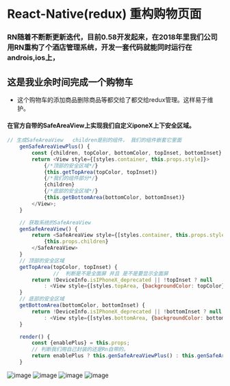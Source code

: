# React-Native(redux) 重构购物页面

### RN随着不断断更新迭代，目前0.58开发起来，在2018年里我们公司用RN重构了个酒店管理系统，开发一套代码就能同时运行在androis,ios上，

## 这是我业余时间完成一个购物车

- 这个购物车的添加商品删除商品等都交给了都交给redux管理。这样易于维护。

#### 在官方自带的SafeAreaView上实现我们自定义iponeX上下安全区域。
```javascript 1.8
// 生成SafeAreaView   children是别的组件， 我们的组件嵌套它里面
    genSafeAreaViewPlus() {
        const {children, topColor, bottomColor, topInset, bottomInset} = this.props;
        return <View style={[styles.container, this.props.style]}>
            {/*顶部的安全区域*/}
            {this.getTopArea(topColor, topInset)}
            {/*我们的组件部分*/}
            {children}
            {/*底部的安全区域*/}
            {this.getBottomArea(bottomColor, bottomInset)}
        </View>;
    }

    // 获取系统的SafeAreaView
    genSafeAreaView() {
        return <SafeAreaView style={[styles.container, this.props.style]} {...this.props}>
            {this.props.children}
        </SafeAreaView>
    }
    // 顶部的安全区域
    getTopArea(topColor, topInset) {
               //  判断是不是全面屏 并且 是不是要显示全面屏
        return !DeviceInfo.isIPhoneX_deprecated || !topInset ? null
            : <View style={[styles.topArea, {backgroundColor: topColor}]}/>;
    }
    // 底部的安全区域
    getBottomArea(bottomColor, bottomInset) {
        return !DeviceInfo.isIPhoneX_deprecated || !bottomInset ? null
            : <View style={[styles.bottomArea, {backgroundColor: bottomColor}]}/>;
    }

    render() {
        const {enablePlus} = this.props;
        // 判断我们用自己封装的还是Rn自带的。
        return enablePlus ? this.genSafeAreaViewPlus() : this.genSafeAreaView();
    }
``` 

![image](https://github.com/422720735/sell/blob/master/img-folder/ipone6_detail.png)
![image](https://github.com/422720735/sell/blob/master/img-folder/ipone6_detail.png)
![image](https://github.com/422720735/sell/blob/master/img-folder/iponex_index.png)
![image](https://github.com/422720735/sell/blob/master/img-folder/iponex_detail.png)
